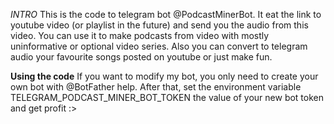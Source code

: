 _INTRO_
This is the code to telegram bot @PodcastMinerBot.
It eat the link to youtube video (or playlist in the future) and send you the audio from this video.
You can use it to make podcasts from video with mostly uninformative or optional video series.
Also you can convert to telegram audio your favourite songs posted on youtube
or just make fun.

__Using the code__
If you want to modify my bot, you only need to create your own bot with @BotFather help.
After that, set the environment variable TELEGRAM_PODCAST_MINER_BOT_TOKEN the value of your new bot token
and get profit :>